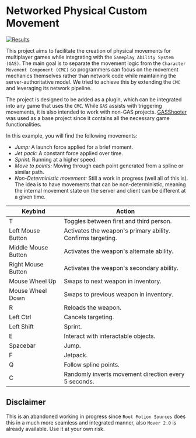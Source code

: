# Networked Physical Custom Movement

[![Results](https://img.youtube.com/vi/PFT_Naj2r_U/0.jpg)](https://youtu.be/PFT_Naj2r_U)

This project aims to facilitate the creation of physical movements for multiplayer games while integrating with the `Gameplay Ability System (GAS)`. The main goal is to separate the movement logic from the `Character Movement Component (CMC)` so programmers can focus on the movement mechanics themselves rather than network code while maintaining the server-authoritative model. We tried to achieve this by extending the `CMC` and leveraging its network pipeline.

The project is designed to be added as a plugin, which can be integrated into any game that uses the `CMC`. While `GAS` assists with triggering movements, it is also intended to work with non-GAS projects. [GASShooter](https://github.com/tranek/GASShooter) was used as a base project since it contains all the necessary game functionalities.

In this example, you will find the following movements:

* *Jump:* A launch force applied for a brief moment.
* *Jet pack:* A constant force applied over time.
* *Sprint:* Running at a higher speed.
* *Move to points:* Moving through each point generated from a spline or similar path.
* *Non-Deterministic movement:* Still a work in progress (well all of this is). The idea is to have movements that can be non-deterministic, meaning the internal movement state on the server and client can be different at a given time.

| Keybind             | Action                                                      |
| ------------------- | ----------------------------------------------------------- |
| T                   | Toggles between first and third person.                     |
| Left Mouse Button   | Activates the weapon's primary ability. Confirms targeting. |
| Middle Mouse Button | Activates the weapon's alternate ability.                   |
| Right Mouse Button  | Activates the weapon's secondary ability.                   |
| Mouse Wheel Up      | Swaps to next weapon in inventory.                          |
| Mouse Wheel Down    | Swaps to previous weapon in inventory.                      |
| R                   | Reloads the weapon.                                         |
| Left Ctrl           | Cancels targeting.                                          |
| Left Shift          | Sprint.                                                     |
| E                   | Interact with interactable objects.                         |
| Spacebar            | Jump.                                                       |
| F                   | Jetpack.                                                    |
| Q                   | Follow spline points.                                       |
| C                   | Randomly inverts movement direction every 5 seconds.        |

## Disclaimer

This is an abandoned working in progress since `Root Motion Sources` does this in a much more seamless and integrated manner, also `Mover 2.0` is already available. Use it at your own risk.
